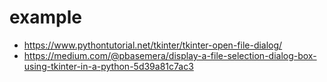 # example
* https://www.pythontutorial.net/tkinter/tkinter-open-file-dialog/
* https://medium.com/@pbasemera/display-a-file-selection-dialog-box-using-tkinter-in-a-python-5d39a81c7ac3
